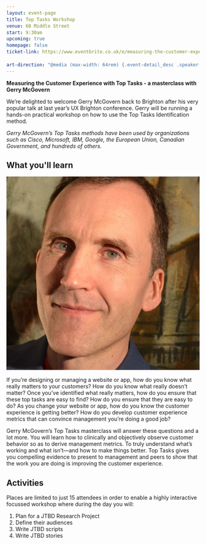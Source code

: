 ```yaml
---
layout: event-page  
title: Top Tasks Workshop
venue: 68 Middle Street
start: 9:30am
upcoming: true
homepage: false
ticket-link: https://www.eventbrite.co.uk/e/measuring-the-customer-experience-with-top-tasks-a-masterclass-with-gerry-mcgovern-tickets-45097500839#tickets

art-direction: "@media (max-width: 64rem) {.event-detail_desc .speaker-photo{width: 90%; max-width: 100px;}} @media (min-width: 60rem) {.event-detail_desc .speaker-photo {width: 30%; float: left; padding-right: 1em}} .speaker-photo {margin: 0; padding: 0; border: 0}"
---
```


__Measuring the Customer Experience with Top Tasks - a masterclass with Gerry McGovern__

We’re delighted to welcome Gerry McGovern back to Brighton after his very popular talk at last year’s UX Brighton conference. Gerry will be running a hands-on practical workshop on how to use the Top Tasks Identification method.

*Gerry McGovern’s Top Tasks methods have been used by organizations such as Cisco, Microsoft, IBM, Google, the European Union, Canadian Government, and hundreds of others.*

## What you'll learn

<img src="/2017/photos/Gerry-McGovern-4-cropped-925x925.jpg">

If you’re designing or managing a website or app, how do you know what really matters to your customers? How do you know what really doesn’t matter? Once you’ve identified what really matters, how do you ensure that these top tasks are easy to find? How do you ensure that they are easy to do? As you change your website or app, how do you know the customer experience is getting better? How do you develop customer experience metrics that can convince management you’re doing a good job?

Gerry McGovern’s Top Tasks masterclass will answer these questions and a lot more. You will learn how to clinically and objectively observe customer behavior so as to derive management metrics. To truly understand what’s working and what isn’t—and how to make things better. Top Tasks gives you compelling evidence to present to management and peers to show that the work you are doing is improving the customer experience.

## Activities

Places are limited to just 15 attendees in order to enable a highly interactive focussed workshop where during the day you will:

1. Plan for a JTBD Research Project
2. Define their audiences
3. Write JTBD scripts
4. Write JTBD stories
